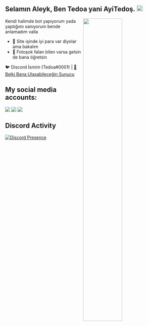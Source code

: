<h2>Selamın Aleyk, Ben Tedoa yani AyiTedoş. <img src="https://media.giphy.com/media/Q7LHmoFwVP6Yc1swZs/giphy.gif" height="20px"></h2>

<img width="50%" align="right" src="https://github-readme-stats.vercel.app/api?username=aiasjs&show_icons=true&hide_title=true&theme=merko">

Kendi halimde bot yapıyorum yada yaptığımı sanıyorum bende anlamadım valla

- 👯 Site işinde iyi para var diyolar ama bakalım
- 🎈 Fotoşok falan bilen varsa gelsin de bana öğretsin

🐦 Discord İsmim (Tedoa#0001) | [🏡 Belki Bana Ulaşabileceğin Sunucu](https://discord.gg/awJ9U2YWqV)

<h2>My social media accounts:</h2>
 <a href="https://discord.com/users/852624608434978859" target"blank_"><img src="https://img.shields.io/badge/Discord%20-7289DA.svg?&style=for-the-badge&logo=discord&logoColor=white"></a>
<a href="https://www.youtube.com/channel/UCxIBaIpeUyRM3Xm3ZT_ZbPQ" target"blank_"><img src="https://img.shields.io/badge/youtube%20-ff0000.svg?&style=for-the-badge&logo=youtube&logoColor=white"></a>
   <a href="https://www.instagram.com/tedoa00" target"blank_"><img src="https://img.shields.io/badge/INSTAGRAM%20-DC3175.svg?&style=for-the-badge&logo=instagram&logoColor=white"></a>


## Discord Activity
[![Discord Presence](https://lanyard-profile-readme.vercel.app/api/365846299335065600)](https://discord.com/users/365846299335065600)
